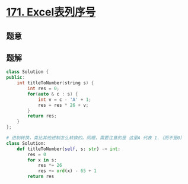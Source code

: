 #  [171. Excel表列序号](https://leetcode-cn.com/problems/excel-sheet-column-number/)

## 题意



## 题解



```c++
class Solution {
public:
    int titleToNumber(string s) {
        int res = 0;
        for(auto & c : s) {
            int v = c - 'A' + 1;
            res = res * 26 + v;
        }
        return res;
    }
};
```



```python
# 进制转换，类比其他进制怎么转换的。同理，需要注意的是 这里A 代表 1.（而不是0）
class Solution:
    def titleToNumber(self, s: str) -> int:
        res = 0
        for x in s:
            res *= 26
            res += ord(x) - 65 + 1
        return res
```

